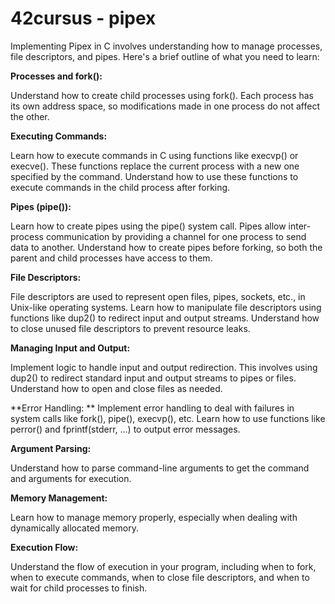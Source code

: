 # 42cursus - pipex

Implementing Pipex in C involves understanding how to manage processes, file descriptors, and pipes. Here's a brief outline of what you need to learn:


**Processes and fork():** 

Understand how to create child processes using fork(). Each process has its own address space, so modifications made in one process do not affect the other.


**Executing Commands:**

Learn how to execute commands in C using functions like execvp() or execve(). These functions replace the current process with a new one specified by the command.
Understand how to use these functions to execute commands in the child process after forking.


**Pipes (pipe()):**

Learn how to create pipes using the pipe() system call. Pipes allow inter-process communication by providing a channel for one process to send data to another.
Understand how to create pipes before forking, so both the parent and child processes have access to them.


**File Descriptors:**

File descriptors are used to represent open files, pipes, sockets, etc., in Unix-like operating systems.
Learn how to manipulate file descriptors using functions like dup2() to redirect input and output streams.
Understand how to close unused file descriptors to prevent resource leaks.


**Managing Input and Output:**

Implement logic to handle input and output redirection. This involves using dup2() to redirect standard input and output streams to pipes or files.
Understand how to open and close files as needed.


**Error Handling:
**
Implement error handling to deal with failures in system calls like fork(), pipe(), execvp(), etc.
Learn how to use functions like perror() and fprintf(stderr, ...) to output error messages.


**Argument Parsing:**

Understand how to parse command-line arguments to get the command and arguments for execution.


**Memory Management:**

Learn how to manage memory properly, especially when dealing with dynamically allocated memory.


**Execution Flow:**

Understand the flow of execution in your program, including when to fork, when to execute commands, when to close file descriptors, and when to wait for child processes to finish.

